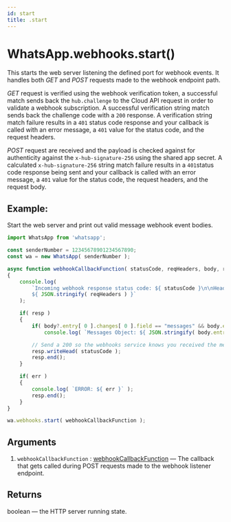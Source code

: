 ```yaml
---
id: start
title: .start
---
```


# WhatsApp.webhooks.start()
This starts the web server listening the defined port for webhook events. It handles both *GET* and *POST* requests made to the webhook endpoint path.

*GET* request is verified using the webhook verification token, a successful match sends back the `hub.challenge` to the Cloud API request in order to validate a webhook subscription. A successful verification string match sends back the challenge code with a `200` response. A verification string match failure results in a `401` status code response and your callback is called with an error message, a `401` value for the status code, and the request headers.

*POST* request are received and the payload is checked against for authenticity against the `x-hub-signature-256` using the shared app secret. A calculated `x-hub-signature-256` string match failure results in a `401`status code response being sent and your callback is called with an error message, a `401` value for the status code, the request headers, and the request body.

## Example:
Start the web server and print out valid message webhook event bodies.

```js
import WhatsApp from 'whatsapp';

const senderNumber = 12345678901234567890;
const wa = new WhatsApp( senderNumber );

async function webhookCallbackFunction( statusCode, reqHeaders, body, resp, err )
{
    console.log(
        `Incoming webhook response status code: ${ statusCode }\n\nHeaders:
        ${ JSON.stringify( reqHeaders ) }`
    );

    if( resp )
    {
        if( body?.entry[ 0 ].changes[ 0 ].field == "messages" && body.entry[ 0 ].changes[ 0 ].value.messages )
            console.log( `Messages Object: ${ JSON.stringify( body.entry[ 0 ].changes[ 0 ].value.messages ) }` );

        // Send a 200 so the webhooks service knows you received the message
        resp.writeHead( statusCode );
        resp.end();
    }

    if( err )
    {
        console.log( `ERROR: ${ err }` );
        resp.end();
    }
}

wa.webhooks.start( webhookCallbackFunction );
```

## Arguments
1. `webhookCallbackFunction` : [webhookCallbackFunction](../types/webhookCallbackFunction) — The callback that gets called during POST requests made to the webhook listener endpoint.

## Returns
boolean — the HTTP server running state.
